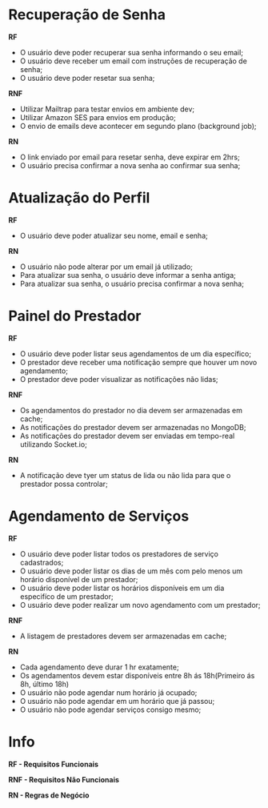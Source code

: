 # Recuperação de Senha

**RF**

- O usuário deve poder recuperar sua senha informando o seu email;
- O usuário deve receber um email com instruções de recuperação de senha;
- O usuário deve poder resetar sua senha;

**RNF**

- Utilizar Mailtrap para testar envios em ambiente dev;
- Utilizar Amazon SES para envios em produção;
- O envio de emails deve acontecer em segundo plano (background job);

**RN**

- O link  enviado por email para resetar senha, deve expirar em 2hrs;
- O usuário precisa confirmar a nova senha ao confirmar sua senha;

# Atualização do Perfil

**RF**

- O usuário deve poder atualizar seu nome, email e senha;

**RN**

- O usuário não pode alterar por um email já utilizado;
- Para atualizar sua senha, o usuário deve informar a senha antiga;
- Para atualizar sua senha, o usuário precisa confirmar a nova senha;

# Painel do Prestador

**RF**

- O usuário deve poder listar seus agendamentos de um dia específico;
- O prestador deve receber uma notificação sempre que houver um novo agendamento;
- O prestador deve poder visualizar as notificações não lidas;

**RNF**

- Os agendamentos do prestador no dia  devem ser armazenadas em cache;
- As notificações do prestador devem ser armazenadas  no MongoDB;
- As notificações do prestador devem ser enviadas em tempo-real utilizando Socket.io;

**RN**

- A notificação deve tyer um status de lida ou não lida para que o prestador possa controlar;


# Agendamento de Serviços

**RF**

- O usuário deve poder listar todos os prestadores de serviço cadastrados;
- O usuário deve poder listar os dias de um mês com pelo menos um horário disponível de um prestador;
- O usuário deve poder listar os horários disponíveis em um dia  especifíco de um prestador;
- O usuário deve poder realizar um novo agendamento com um prestador;

**RNF**

- A listagem de prestadores devem ser armazenadas em cache;

**RN**

- Cada agendamento deve durar 1 hr exatamente;
- Os agendamentos devem estar disponíveis entre 8h ás 18h(Primeiro ás 8h, último 18h)
- O usuário não pode agendar num horário já ocupado;
- O usuário não pode agendar em um horário que já passou;
- O usuário não pode agendar serviços consigo mesmo;


# Info

**RF - Requisitos Funcionais**

**RNF - Requisitos Não Funcionais**

**RN - Regras de Negócio**


